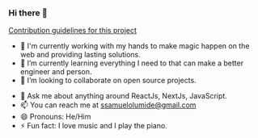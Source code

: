 ### Hi there 👋


[Contribution guidelines for this project](docs/CONTRIBUTING.md)
- 🔭  I'm currently working with my hands to make magic happen on the web and providing lasting solutions.
- 🌱 I’m currently learning everything I need to that can make a better engineer and person.
- 👯 I’m looking to collaborate on open source projects.
<!-- - 🤔 I’m looking for help with ... -->
- 💬 Ask me about anything around ReactJs, NextJs, JavaScript.
- 📫 You can reach me at [ssamuelolumide@gmail.com](ssamuelolumide@gmail.com)
- 😄 Pronouns: He/Him
- ⚡ Fun fact: I love music and I play the piano.
